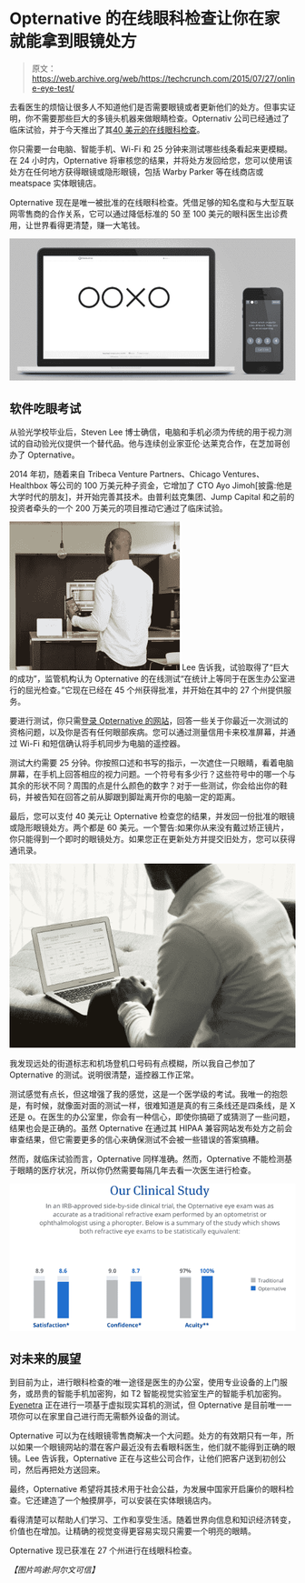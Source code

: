 # Opternative 的在线眼科检查让你在家就能拿到眼镜处方 

> 原文：<https://web.archive.org/web/https://techcrunch.com/2015/07/27/online-eye-test/>

去看医生的烦恼让很多人不知道他们是否需要眼镜或者更新他们的处方。但事实证明，你不需要那些巨大的多镜头机器来做眼睛检查。Opternativ 公司已经通过了临床试验，并于今天推出了其[40 美元的在线眼科检查](https://web.archive.org/web/20221108211359/https://www.opternative.com/)。

你只需要一台电脑、智能手机、Wi-Fi 和 25 分钟来测试哪些线条看起来更模糊。在 24 小时内，Opternative 将审核您的结果，并将处方发回给您，您可以使用该处方在任何地方获得眼镜或隐形眼镜，包括 Warby Parker 等在线商店或 meatspace 实体眼镜店。

Opternative 现在是唯一被批准的在线眼科检查。凭借足够的知名度和与大型互联网零售商的合作关系，它可以通过降低标准的 50 至 100 美元的眼科医生出诊费用，让世界看得更清楚，赚一大笔钱。

![Opternative Test](img/ce561ac493705953a6ff88f3fe8b66c0.png)

## 软件吃眼考试

从验光学校毕业后，Steven Lee 博士确信，电脑和手机必须为传统的用于视力测试的自动验光仪提供一个替代品。他与连续创业家亚伦·达莱克合作，在芝加哥创办了 Opternative。

2014 年初，随着来自 Tribeca Venture Partners、Chicago Ventures、Healthbox 等公司的 100 万美元种子资金，它增加了 CTO Ayo Jimoh[披露:他是大学时代的朋友]，并开始完善其技术。由普利兹克集团、Jump Capital 和之前的投资者牵头的一个 200 万美元的项目推动它通过了临床试验。

![Opternative Test Photo](img/8ee5ab0de7377489969088f86e4947c4.png) Lee 告诉我，试验取得了“巨大的成功”，监管机构认为 Opternative 的在线测试“在统计上等同于在医生办公室进行的屈光检查。”它现在已经在 45 个州获得批准，并开始在其中的 27 个州提供服务。

要进行测试，你只需[登录 Opternative 的网站](https://web.archive.org/web/20221108211359/https://www.opternative.com/)，回答一些关于你最近一次测试的资格问题，以及你是否有任何眼部疾病。您可以通过测量信用卡来校准屏幕，并通过 Wi-Fi 和短信确认将手机同步为电脑的遥控器。

测试大约需要 25 分钟。你按照口述和书写的指示，一次遮住一只眼睛，看着电脑屏幕，在手机上回答相应的视力问题。一个符号有多少行？这些符号中的哪一个与其余的形状不同？周围的点是什么颜色的数字？对于一些测试，你会给出你的鞋码，并被告知在回答之前从脚跟到脚趾离开你的电脑一定的距离。

最后，您可以支付 40 美元让 Opternative 检查您的结果，并发回一份批准的眼镜或隐形眼镜处方。两个都是 60 美元。一个警告:如果你从来没有戴过矫正镜片，你只能得到一个即时的眼镜处方。如果您正在更新处方并提交旧处方，您可以获得通讯录。

![Opternative Results](img/f5109ff42920a342b64e53db5ca392ca.png)

我发现远处的街道标志和机场登机口号码有点模糊，所以我自己参加了 Opternative 的测试。说明很清楚，遥控器工作正常。

测试感觉有点长，但这增强了我的感觉，这是一个医学级的考试。我唯一的抱怨是，有时候，就像面对面的测试一样，很难知道是真的有三条线还是四条线，是 X 还是 o。在医生的办公室里，你会有一种信心，即使你搞砸了或猜测了一些问题，结果也会是正确的。虽然 Opternative 在通过其 HIPAA 兼容网站发布处方之前会审查结果，但它需要更多的信心来确保测试不会被一些错误的答案搞糟。

然而，就临床试验而言，Opternative 同样准确。然而，Opternative 不能检测基于眼睛的医疗状况，所以你仍然需要每隔几年去看一次医生进行检查。

![Screen Shot 2015-07-27 at 2.13.15 PM](img/b99f0f24daa31acd502e3cfb1786e330.png)

## 对未来的展望

到目前为止，进行眼科检查的唯一途径是医生的办公室，使用专业设备的上门服务，或昂贵的智能手机加密狗，如 T2 智能视觉实验室生产的智能手机加密狗。 [Eyenetra](https://web.archive.org/web/20221108211359/https://eyenetra.com/) 正在进行一项基于虚拟现实耳机的测试，但 Opternative 是目前唯一一项你可以在家里自己进行而无需额外设备的测试。

Opternative 可以为在线眼镜零售商解决一个大问题。处方的有效期只有一年，所以如果一个眼镜网站的潜在客户最近没有去看眼科医生，他们就不能得到正确的眼镜。Lee 告诉我，Opternative 正在与这些公司合作，让他们把客户送到初创公司，然后再把处方送回来。

最终，Opternative 希望将其技术用于社会公益，为发展中国家开启廉价的眼科检查。它还建造了一个触摸屏亭，可以安装在实体眼镜店内。

看得清楚可以帮助人们学习、工作和享受生活。随着世界向信息和知识经济转变，价值也在增加。让精确的视觉变得更容易实现只需要一个明亮的眼睛。

Opternative 现已获准在 27 个州进行在线眼科检查。

*【图片鸣谢:阿尔文可信】*